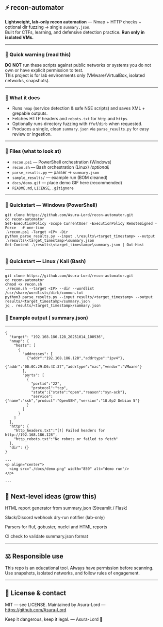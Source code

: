 ## ⚡ recon-automator

**Lightweight, lab-only recon automation** — Nmap + HTTP checks + optional dir fuzzing → single `summary.json`.  
Built for CTFs, learning, and defensive detection practice. **Run only in isolated VMs.**


---

### 🔐 Quick warning (read this)
**DO NOT** run these scripts against public networks or systems you do not own or have explicit permission to test.  
This project is for lab environments only (VMware/VirtualBox, isolated networks, snapshots).

---

### 🧩 What it does
- Runs `nmap` (service detection & safe NSE scripts) and saves XML + grepable outputs.  
- Fetches HTTP headers and `robots.txt` for `http` and `https`.  
- Optionally runs directory fuzzing with `ffuf`/`dirb` when requested.  
- Produces a single, clean `summary.json` via `parse_results.py` for easy review or ingestion.

---

### 🔧 Files (what to look at)
- `recon.ps1` — PowerShell orchestration (Windows)  
- `recon.sh` — Bash orchestration (Linux) *(optional)*  
- `parse_results.py` — parser → `summary.json`  
- `sample_results/` — example run (BOM cleaned)  
- `docs/demo.gif` — place demo GIF here (recommended)  
- `README.md`, `LICENSE`, `.gitignore`

---

### 🚀 Quickstart — Windows (PowerShell)
```
git clone https://github.com/Asura-Lord/recon-automator.git
cd recon-automator
Set-ExecutionPolicy -Scope CurrentUser -ExecutionPolicy RemoteSigned -Force   # one-time
.\recon.ps1 -Target <IP> -Dir
python parse_results.py --input .\results\<target_timestamp> --output .\results\<target_timestamp>\summary.json
Get-Content .\results\<target_timestamp>\summary.json | Out-Host


```
### 🐧 Quickstart — Linux / Kali (Bash)
---
```
git clone https://github.com/Asura-Lord/recon-automator.git
cd recon-automator
chmod +x recon.sh
./recon.sh --target <IP> --dir --wordlist /usr/share/wordlists/dirb/common.txt
python3 parse_results.py --input results/<target_timestamp> --output results/<target_timestamp>/summary.json
jq . results/<target_timestamp>/summary.json

```
### 🧾 Example output ( summary.json)
---
```
{
  "target": "192.168.186.128_20251014_100936",
  "nmap": {
    "hosts": [
      {
        "addresses": [
          {"addr":"192.168.186.128","addrtype":"ipv4"},
          {"addr":"00:0C:29:D6:4C:37","addrtype":"mac","vendor":"VMware"}
        ],
        "ports": [
          {
            "portid":"22",
            "protocol":"tcp",
            "state":{"state":"open","reason":"syn-ack"},
            "service":{"name":"ssh","product":"OpenSSH","version":"10.0p2 Debian 5"}
          }
        ]
      }
    ]
  },
  "http": {
    "http_headers.txt":"[!] Failed headers for http://192.168.186.128",
    "http_robots.txt":"No robots or failed to fetch"
  },
  "dir": {}
}

---
<p align="center">
  <img src="./docs/demo.png" width="850" alt="demo run"/>
</p>

---
```
🔭 Next-level ideas (grow this)
---


HTML report generator from summary.json (Streamlit / Flask)

Slack/Discord webhook dry-run notifier (lab-only)

Parsers for ffuf, gobuster, nuclei and HTML reports

CI check to validate summary.json format

---

⚖️ Responsible use
---

This repo is an educational tool. Always have permission before scanning. Use snapshots, isolated networks, and follow rules of engagement.

---

🧾 License & contact
---

MIT — see LICENSE.
Maintained by Asura-Lord — https://github.com/Asura-Lord

Keep it dangerous, keep it legal. — Asura-Lord 👹
